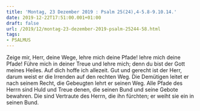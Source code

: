 ```yaml
---
title: 'Montag, 23 Dezember 2019 : Psalm 25(24),4-5.8-9.10.14.'
date: 2019-12-22T17:51:00.001+01:00
draft: false
url: /2019/12/montag-23-dezember-2019-psalm-25244-58.html
tags: 
- PSALMUS
---
```


Zeige mir, Herr, deine Wege, lehre mich deine Pfade! lehre mich deine Pfade! Führe mich in deiner Treue und lehre mich; denn du bist der Gott meines Heiles. Auf dich hoffe ich allezeit. Gut und gerecht ist der Herr, darum weist er die Irrenden auf den rechten Weg. Die Demütigen leitet er nach seinem Recht, die Gebeugten lehrt er seinen Weg. Alle Pfade des Herrn sind Huld und Treue denen, die seinen Bund und seine Gebote bewahren. Die sind Vertraute des Herrn, die ihn fürchten; er weiht sie ein in seinen Bund.